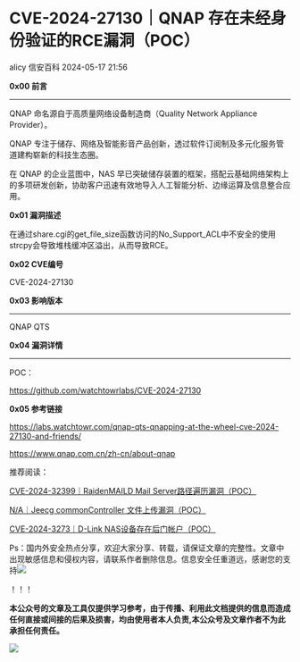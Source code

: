 #  CVE-2024-27130｜QNAP 存在未经身份验证的RCE漏洞（POC）   
alicy  信安百科   2024-05-17 21:56  
  
**0x00 前言**  
  
****  
QNAP 命名源自于高质量网络设备制造商（Quality Network Appliance Provider）。  
  
QNAP 专注于储存、网络及智能影音产品创新，透过软件订阅制及多元化服务管道建构崭新的科技生态圈。  
  
在 QNAP 的企业蓝图中，NAS 早已突破储存装置的框架，搭配云基础网络架构上的多项研发创新，协助客户迅速有效地导入人工智能分析、边缘运算及信息整合应用。  
  
  
  
**0x01 漏洞描述**  
  
  
在通过share.cgi的get_file_size函数访问的No_Support_ACL中不安全的使用strcpy会导致堆栈缓冲区溢出，从而导致RCE。  
  
  
  
**0x02 CVE编号**  
  
  
CVE-2024-27130  
  
  
  
**0x03 影响版本**  
  
****  
QNAP QTS  
  
  
  
**0x04 漏洞详情**  
  
****  
POC：  
  
https://github.com/watchtowrlabs/CVE-2024-27130  
  
  
  
  
  
**0x05 参考链接**  
  
  
https://labs.watchtowr.com/qnap-qts-qnapping-at-the-wheel-cve-2024-27130-and-friends/  
  
  
https://www.qnap.com.cn/zh-cn/about-qnap  
  
  
  
  
推荐阅读：  
  
  
[CVE-2024-32399｜RaidenMAILD Mail Server路径遍历漏洞（POC）](http://mp.weixin.qq.com/s?__biz=Mzg2ODcxMjYzMA==&mid=2247485273&idx=1&sn=a82529b85eefa1d75072e8232300c89d&chksm=cea96e80f9dee79628ca2241d263499ea7ac27e121407aec485efe779f09d07842ea95f2f0c7&scene=21#wechat_redirect)  
  
  
  
[N/A｜Jeecg commonController 文件上传漏洞（POC）](http://mp.weixin.qq.com/s?__biz=Mzg2ODcxMjYzMA==&mid=2247485251&idx=3&sn=5f20e1d3e3fb8091bb9f2e6a2c8df503&chksm=cea96e9af9dee78cb7ba6f22b45c8c4180459199f16c2697226fdef115ae73582579c7e26195&scene=21#wechat_redirect)  
  
  
  
[CVE-2024-3273｜D-Link NAS设备存在后门帐户（POC）](http://mp.weixin.qq.com/s?__biz=Mzg2ODcxMjYzMA==&mid=2247485142&idx=1&sn=01ba1dc2f2ccbc5d9711af4bd02beecc&chksm=cea96f0ff9dee6195b10afd3cff3c8db4655bb01d20f0577ce846b0302fdbac633bb1059b9df&scene=21#wechat_redirect)  
  
  
  
  
  
Ps：国内外安全热点分享，欢迎大家分享、转载，请保证文章的完整性。文章中出现敏感信息和侵权内容，请联系作者删除信息。信息安全任重道远，感谢您的支持![](https://mmbiz.qpic.cn/mmbiz_png/Whm7t4Je6urTIficI8UhQibwpYWx4ic7Bk40AJlXrgx3icofWCbd5cbJFheld132R8exvlHnicn0AUjHLmVok4wV9qA/640?wx_fmt=png&wxfrom=5&wx_lazy=1&wx_co=1 "")  
  
！！！  
  
  
**本公众号的文章及工具仅提供学习参考，由于传播、利用此文档提供的信息而造成任何直接或间接的后果及损害，均由使用者本人负责,本公众号及文章作者不为此承担任何责任。**  
  
![](https://mmbiz.qpic.cn/mmbiz_png/Whm7t4Je6uqQ24S6worK6npevNP8p1uPc9jQeMAib2iaibBnibOzFaIbD0KlvsEtUAmL3xdbJJnWk74Y1KfBcIazzw/640?wx_fmt=png "")  
  
  
